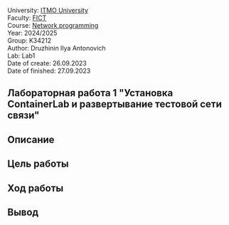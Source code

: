 University: [ITMO University](https://itmo.ru/ru/)  
Faculty: [FICT](https://fict.itmo.ru)  
Course: [Network programming](https://github.com/itmo-ict-faculty/network-programming)  
Year: 2024/2025  
Group: K34212  
Author: Druzhinin Ilya Antonovich  
Lab: Lab1  
Date of create: 26.09.2023  
Date of finished: 27.09.2023  

## Лабораторная работа 1 "Установка ContainerLab и развертывание тестовой сети связи"

## Описание


## Цель работы



## Ход работы


## Вывод


